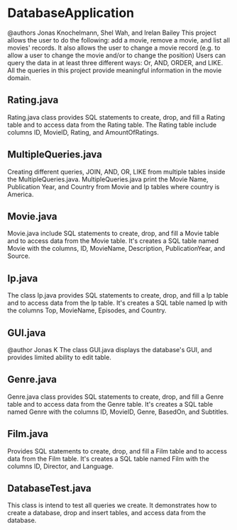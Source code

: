 # DatabaseApplication
@authors Jonas Knochelmann, Shel Wah, and Irelan Bailey
This project allows the user to do the following: add a movie, remove a movie, and list all movies' records. It also allows the user to change a movie record (e.g. to allow a user to change the movie and/or to change the position) Users can query the data in at least three different ways: Or, AND, ORDER, and LIKE. All the queries in this project provide meaningful information in the movie domain.

## Rating.java
Rating.java class provides SQL statements to create, drop, and fill a Rating table and to access data from the Rating table. The Rating table include columns ID, MovieID, Rating, and AmountOfRatings.

## MultipleQueries.java
Creating different queries, JOIN, AND, OR, LIKE from multiple tables inside the MultipleQueries.java. MultipleQueries.java print the Movie Name, Publication Year, and Country from Movie and Ip tables where country is America.

## Movie.java
Movie.java include SQL statements to create, drop, and fill a Movie table and to access data from the Movie table. It's creates a SQL table named Movie with the columns, ID, MovieName, Description, PublicationYear, and Source.

## Ip.java
The class Ip.java provides SQL statements to create, drop, and fill a Ip table and to access data from the Ip table. It's creates a SQL table named Ip with the columns Top, MovieName, Episodes, and Country.

## GUI.java
@author Jonas K
The class GUI.java displays the database's GUI, and provides limited ability to edit table.

## Genre.java
Genre.java class provides SQL statements to create, drop, and fill a Genre table and to access data from the Genre table. It's creates a SQL table named Genre with the columns ID, MovieID, Genre, BasedOn, and Subtitles.

## Film.java
Provides SQL statements to create, drop, and fill a Film table and to access data from the Film table. It's creates a SQL table named Film with the columns ID, Director, and Language.

## DatabaseTest.java
This class is intend to test all queries we create. It demonstrates how to create a database, drop and insert tables, and access data from the database.

